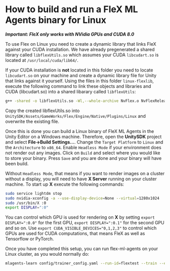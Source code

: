 # How to build and run a FleX ML Agents binary for Linux

***Important: FleX only works with NVidia GPUs and CUDA 8.0***

To use Flex on Linux you need to create a dynamic library that links FleX against your CUDA installation. We have already pregenerated a shared library called `libflexUtils.so` which assumes your CUDA `libcudart.so` is located at `/usr/local/cuda/lib64/`. 

If your CUDA installation is **not** located in this folder you need to locate `libcudart.so` on your machine and create a dynamic library file for Unity that links against it yourself.
Using the files in this folder `linux-flexlib`, execute the following command to link these objects and libraries and CUDA (libcudart.so) into a shared libarary called `libflexUtils`:

```bash
g++ -shared -o libflexUtils.so -Wl,--whole-archive NvFlex.o NvFlexReleaseCUDA_x64.a NvFlexExtReleaseCUDA_x64.a /usr/local/cuda/lib64/libcudart.so -Wl,--no-whole-archive
```

Copy the created libflexUtils.so into `UnitySDK/Assets/GameWorks/Flex/Engine/Native/Plugins/Linux` and overwrite the existing file.

Once this is done you can build a Linux binary of FleX ML Agents in the Unity Editor on a Windows machine. Therefore, open the **UnitySDK** project and select **File&rarr;Build Settings...**. Change the `Target Platform` to `Linux` and the `Architecture` to `x86_64`. Enable `Headless Mode` if your environment does not render out any images. Click on `Build` and select where you would like to store your binary. Press `Save` and you are done and your binary will have been build.

Without `Headless Mode`, that means if you want to render images on a cluster without a display, you will need to have **X Server** running on your cluster machine. To start up **X** execute the following commands:

```bash
sudo service lightdm stop
sudo nvidia-xconfig -a --use-display-device=None --virtual=1280x1024
sudo /usr/bin/X :0
export DISPLAY=":0"
```

You can control which GPU is used for rendering on **X** by setting `export DISPLAY=":0.0"` for the first GPU, `export DISPLAY=":0.1"` for the second GPU and so on. Use `export CUDA_VISIBLE_DEVICES="0,1,2,3"` to control which GPUs are used for CUDA computations, that means FleX as well as Tensorflow or PyTorch.

Once you have completed this setup, you can run flex-ml-agents on your Linux cluster, as you would normally do:
```bash
mlagents-learn config/trainer_config.yaml --run-id=flextest --train --env=<YOUR_ENVIRONMENT>.x86_64 --no-graphics
```
